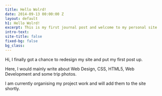 ```yaml
---
title: Hello Wolrd!
date: 2014-09-13 00:00:00 Z
layout: default
h1: Hello Wolrd!
excerpt: This is my first journal post and welcome to my personal site.
intro-text: 
site-title: false
fixed-bg: false
bg_class: 
---
```


Hi, I finally got a chance to redesign my site and put my first post up.

Here, I would mainly write about Web Design, CSS, HTML5, Web Development and some trip photos.

I am currently organising my project work and will add them to the site shortly.